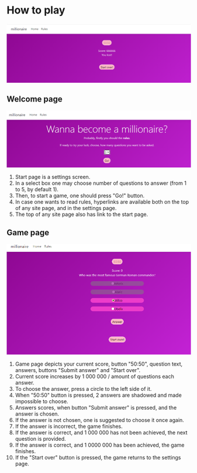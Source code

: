 # How to play
![random_screenshot](https://github.com/The-One-Who-Speaks-and-Depicts/millionaire/blob/master/app/wwwroot/imgs/random.png?raw=true)

## Welcome page
![welcome_screenshot](https://github.com/The-One-Who-Speaks-and-Depicts/millionaire/blob/master/app/wwwroot/imgs/welcome.png?raw=true)
1. Start page is a settings screen. 
2. In a select box one may choose number of questions to answer (from 1 to 5, by default 1).
3. Then, to start a game, one should press "Go!" button.
4. In case one wants to read rules, hyperlinks are available both on the top of any site page, and in the settings page.
5. The top of any site page also has link to the start page.

## Game page
![game_screenshot](https://github.com/The-One-Who-Speaks-and-Depicts/millionaire/blob/master/app/wwwroot/imgs/game.png?raw=true)
1. Game page depicts your current score, button "50:50", question text, answers, buttons "Submit answer" and "Start over".
2. Current score increases by 1 000 000 / amount of questions each answer.
3. To choose the answer, press a circle to the left side of it.
4. When "50:50" button is pressed, 2 answers are shadowed and made impossible to choose.
5. Answers scores, when button "Submit answer" is pressed, and the answer is chosen.
6. If the answer is not chosen, one is suggested to choose it once again.
7. If the answer is incorrect, the game finishes.
8. If the answer is correct, and 1 000 000 has not been achieved, the next question is provided.
9. If the answer is correct, and 1 0000 000 has been achieved, the game finishes.
10. If the "Start over" button is pressed, the game returns to the settings page.

